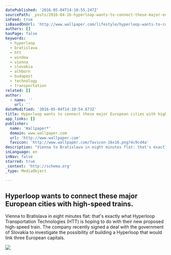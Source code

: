 ```yaml
---
datePublished: '2016-05-04T14:10:55.247Z'
sourcePath: _posts/2016-04-16-hyperloop-wants-to-connect-these-major-european-cities-with.md
inFeed: true
isBasedOnUrl: 'http://www.wallpaper.com/lifestyle/hyperloop-wants-to-connect-these-major-european-cities-with-high-speed-trains'
authors: []
hasPage: false
keywords:
  - hyperloop
  - bratislava
  - htt
  - window
  - vienna
  - slovakia
  - alhborn
  - budapest
  - technology
  - transportation
related: []
author:
  - name: ''
    url: ''
dateModified: '2016-05-04T14:10:54.673Z'
title: Hyperloop wants to connect these major European cities with high-speed trains.
app_links: []
publisher:
  name: 'Wallpaper*'
  domain: www.wallpaper.com
  url: 'http://www.wallpaper.com'
  favicon: 'http://www.wallpaper.com/favicon-16x16.png?4c9cd4a'
description: "Vienna to Bratislava in eight minutes flat: that's exactly what Hyperloop Transportation Technologies (HTT) is hoping to do with their new proposed high-speed train. The company recently signed a deal with the government of Slovakia to investigate the possibility of building a Hyperloop that would link three European capitals."
inLanguage: en
inNav: false
starred: true
_context: 'http://schema.org'
_type: MediaObject

---
```

<article style=""><h1>Hyperloop wants to connect these major European cities with high-speed trains.</h1><p>Vienna to Bratislava in eight minutes flat: that's exactly what Hyperloop Transportation Technologies (HTT) is hoping to do with their new proposed high-speed train. The company recently signed a deal with the government of Slovakia to investigate the possibility of building a Hyperloop that would link three European capitals.</p><img src="https://s3-us-west-2.amazonaws.com/the-grid-img/p/aa366e6481aeca7fa8b262dffd0faf95dcd6d1c7.jpg" /></article>